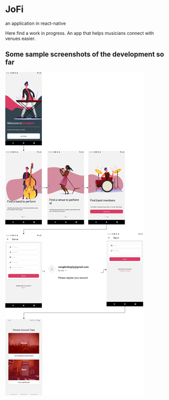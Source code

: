 # JoFi
an application in react-native

Here find a work in progress. An app that helps musicians connect with venues easier. 

## Some sample screenshots of the development so far

![App flow](/appflow.png)
